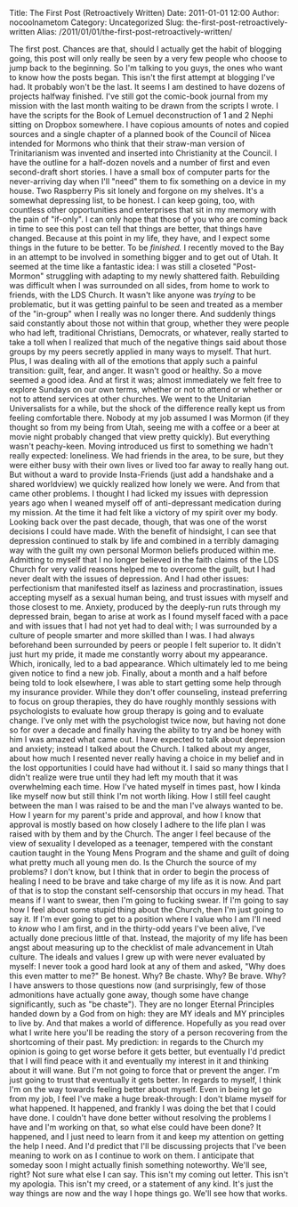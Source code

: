 Title: The First Post (Retroactively Written)
Date: 2011-01-01 12:00
Author: nocoolnametom
Category: Uncategorized
Slug: the-first-post-retroactively-written
Alias: /2011/01/01/the-first-post-retroactively-written/

The first post. Chances are that, should I actually get the habit of blogging going, this post will only really be seen by a very few people who choose to jump back to the beginning. So I'm talking to you guys, the ones who want to know how the posts began. This isn't the first attempt at blogging I've had. It probably won't be the last. It seems I am destined to have dozens of projects halfway finished. I've still got the comic-book journal from my mission with the last month waiting to be drawn from the scripts I wrote. I have the scripts for the Book of Lemuel deconstruction of 1 and 2 Nephi sitting on Dropbox somewhere. I have copious amounts of notes and copied sources and a single chapter of a planned book of the Council of Nicea intended for Mormons who think that their straw-man version of Trinitarianism was invented and inserted into Christianity at the Council. I have the outline for a half-dozen novels and a number of first and even second-draft short stories. I have a small box of computer parts for the never-arriving day when I'll "need" them to fix something on a device in my house. Two Raspberry Pis sit lonely and forgone on my shelves. It's a somewhat depressing list, to be honest. I can keep going, too, with countless other opportunities and enterprises that sit in my memory with the pain of "if-only". I can only hope that those of you who are coming back in time to see this post can tell that things are better, that things have changed. Because at this point in my life, they have, and I expect some things in the future to be better. To be *finished.* I recently moved to the Bay in an attempt to be involved in something bigger and to get out of Utah. It seemed at the time like a fantastic idea: I was still a closeted "Post-Mormon" struggling with adapting to my newly shattered faith. Rebuilding was difficult when I was surrounded on all sides, from home to work to friends, with the LDS Church. It wasn't like anyone was *trying* to be problematic, but it was getting painful to be seen and treated as a member of the "in-group" when I really was no longer there. And suddenly things said constantly about those not within that group, whether they were people who had left, traditional Christians, Democrats, or whatever, really started to take a toll when I realized that much of the negative things said about those groups by my peers secretly applied in many ways to myself. That hurt. Plus, I was dealing with all of the emotions that apply such a painful transition: guilt, fear, and anger. It wasn't good or healthy. So a move seemed a good idea. And at first it was; almost immediately we felt free to explore Sundays on our own terms, whether or not to attend or whether or not to attend services at other churches. We went to the Unitarian Universalists for a while, but the shock of the difference really kept us from feeling comfortable there. Nobody at my job assumed I was Mormon (if they thought so from my being from Utah, seeing me with a coffee or a beer at movie night probably changed that view pretty quickly). But everything wasn't peachy-keen. Moving introduced us first to something we hadn't really expected: loneliness. We had friends in the area, to be sure, but they were either busy with their own lives or lived too far away to really hang out. But without a ward to provide Insta-Friends (just add a handshake and a shared worldview) we quickly realized how lonely we were. And from that came other problems. I thought I had licked my issues with depression years ago when I weaned myself off of anti-depressant medication during my mission. At the time it had felt like a victory of my spirit over my body. Looking back over the past decade, though, that was one of the worst decisions I could have made. With the benefit of hindsight, I can see that depression continued to stalk by life and combined in a terribly damaging way with the guilt my own personal Mormon beliefs produced within me. Admitting to myself that I no longer believed in the faith claims of the LDS Church for very valid reasons helped me to overcome the guilt, but I had never dealt with the issues of depression. And I had other issues: perfectionism that manifested itself as laziness and procrastination, issues accepting myself as a sexual human being, and trust issues with myself and those closest to me. Anxiety, produced by the deeply-run ruts through my depressed brain, began to arise at work as I found myself faced with a pace and with issues that I had not yet had to deal with; I was surrounded by a culture of people smarter and more skilled than I was. I had always beforehand been surrounded by peers or people I felt superior to.  It didn't just hurt my pride, it made me constantly worry about my appearance. Which, ironically, led to a bad appearance. Which ultimately led to me being given notice to find a new job. Finally, about a month and a half before being told to look elsewhere, I was able to start getting some help through my insurance provider. While they don't offer counseling, instead preferring to focus on group therapies, they do have roughly monthly sessions with psychologists to evaluate how group therapy is going and to evaluate change. I've only met with the psychologist twice now, but having not done so for over a decade and finally having the ability to try and be honey with him I was amazed what came out. I have expected to talk about depression and anxiety; instead I talked about the Church. I talked about my anger, about how much I resented never really having a choice in my belief and in the lost opportunities I could have had without it. I said so many things that I didn't realize were true until they had left my mouth that it was overwhelming each time. How I've hated myself in times past, how I kinda like myself now but still think I'm not worth liking. How I still feel caught between the man I was raised to be and the man I've always wanted to be. How I yearn for my parent's pride and approval, and how I know that approval is mostly based on how closely I adhere to the life plan I was raised with by them and by the Church. The anger I feel because of the view of sexuality I developed as a teenager, tempered with the constant caution taught in the Young Mens Program and the shame and guilt of doing what pretty much all young men do. Is the Church the source of my problems? I don't know, but I think that in order to begin the process of healing I need to be brave and take charge of my life as it is now. And part of that is to stop the constant self-censorship that occurs in my head. That means if I want to swear, then I'm going to fucking swear. If I'm going to say how I feel about some stupid thing about the Church, then I'm just going to say it. If I'm ever going to get to a position where I value who I am I'll need to *know* who I am first, and in the thirty-odd years I've been alive, I've actually done precious little of that. Instead, the majority of my life has been angst about measuring up to the checklist of male advancement in Utah culture. The ideals and values I grew up with were never evaluated by myself: I never took a good hard look at any of them and asked, "Why does this even matter to me?" Be honest. Why? Be chaste. Why? Be brave. Why? I have answers to those questions now (and surprisingly, few of those admonitions have actually gone away, though some have change significantly, such as "be chaste"). They are no longer Eternal Principles handed down by a God from on high: they are MY ideals and MY principles to live by. And that makes a world of difference. Hopefully as you read over what I write here you'll be reading the story of a person recovering from the shortcoming of their past. My prediction: in regards to the Church my opinion is going to get worse before it gets better, but eventually I'd predict that I will find peace with it and eventually my interest in it and thinking about it will wane. But I'm not going to force that or prevent the anger. I'm just going to trust that eventually it gets better. In regards to myself, I think I'm on the way towards feeling better about myself. Even in being let go from my job, I feel I've make a huge break-through: I don't blame myself for what happened. It happened, and frankly I was doing the bet that I could have done. I couldn't have done better without resolving the problems I have and I'm working on that, so what else could have been done? It happened, and I just need to learn from it and keep my attention on getting the help I need. And I'd predict that I'll be discussing projects that I've been meaning to work on as I continue to work on them. I anticipate that someday soon I might actually finish something noteworthy.  We'll see, right? Not sure what else I can say. This isn't my coming out letter. This isn't my apologia. This isn't my creed, or a statement of any kind. It's just the way things are now and the way I hope things go. We'll see how that works.
